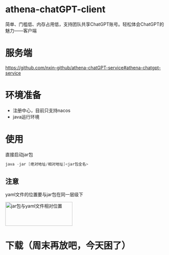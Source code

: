 # athena-chatGPT-client
简单、门槛低、内存占用低，支持团队共享ChatGPT账号。轻松体会ChatGPT的魅力——客户端
# 服务端
https://github.com/nxin-github/athena-chatGPT-service#athena-chatgpt-service
# 环境准备
- 注册中心，目前只支持nacos
- java运行环境
# 使用
直接启动jar包
``` java
java -jar [绝对地址/相对地址]<jar包全名>
```
## 注意
yaml文件的位置要与jar包在同一层级下
<p>
  <img alt="jar包与yaml文件相对位置" src="https://www.diboot.com/diboot_slogon.png" width="210px" height="75px">
</p>

# 下载（周末再放吧，今天困了）
